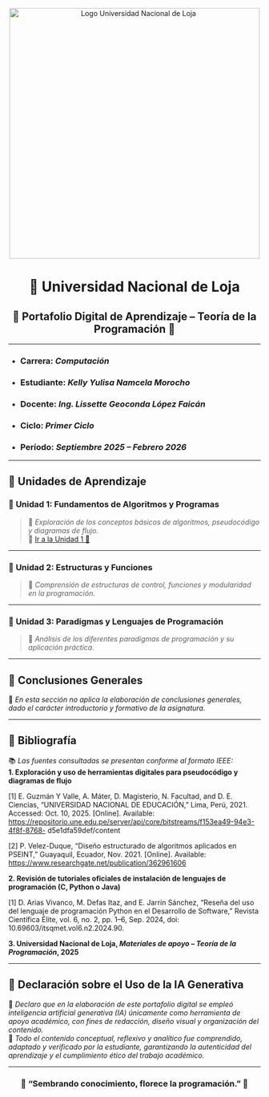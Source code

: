 <p align="center">
  <img src="https://joinforwater.ngo/wp-content/uploads/2022/05/logo-unl-HC-01-e1651758359420.png" 
       alt="Logo Universidad Nacional de Loja" 
       width="500">
</p>
 

<h1 align="center"> 🍃 Universidad Nacional de Loja </h1>

<h2 align="center">🌼 Portafolio Digital de Aprendizaje – Teoría de la Programación 🌼</h2>

---

- ###  **Carrera:**   *Computación*
- ###  **Estudiante:**  *Kelly Yulisa Namcela Morocho*  
- ###  **Docente:**   *Ing. Lissette Geoconda López Faicán*
- ###  **Ciclo:**   *Primer Ciclo*  
- ###  **Período:**   *Septiembre 2025 – Febrero 2026*

---

## 🌿 Unidades de Aprendizaje

### 🍃 **Unidad 1:** Fundamentos de Algoritmos y Programas  
> 🌷 *Exploración de los conceptos básicos de algoritmos, pseudocódigo y diagramas de flujo.*  
🔗 [Ir a la Unidad 1 🌼](Unidad1.md)

---

### 🌸 **Unidad 2:** Estructuras y Funciones  
> 🌺 *Comprensión de estructuras de control, funciones y modularidad en la programación.*  

---

### 🌼 **Unidad 3:** Paradigmas y Lenguajes de Programación  
> 🌻 *Análisis de los diferentes paradigmas de programación y su aplicación práctica.*  

---


## 🌺 Conclusiones Generales  

🌷 *En esta sección no aplica la elaboración de conclusiones generales, dado el carácter introductorio y formativo de la asignatura.*  

---

## 🌼 Bibliografía  

📚 *Las fuentes consultadas se presentan conforme al formato IEEE:*  
**1. Exploración y uso de herramientas digitales para pseudocódigo y diagramas
de flujo**

[1] E. Guzmán Y Valle, A. Máter, D. Magisterio, N. Facultad, and D. E. Ciencias, “UNIVERSIDAD
NACIONAL DE EDUCACIÓN,” Lima, Perú, 2021. Accessed: Oct. 10, 2025. [Online]. Available:
https://repositorio.une.edu.pe/server/api/core/bitstreams/f153ea49-94e3-4f8f-8768-
d5e1dfa59def/content

[2] P. Velez-Duque, “Diseño estructurado de algoritmos aplicados en PSEINT,” Guayaquil,
Ecuador, Nov. 2021. [Online]. Available:
https://www.researchgate.net/publication/362961606

**2. Revisión de tutoriales oficiales de instalación de lenguajes de programación
(C, Python o Java)**

[1] D. Arias Vivanco, M. Defas Itaz, and E. Jarrín Sánchez, “Reseña del uso del lenguaje de
programación Python en el Desarrollo de Software,” Revista Científica Élite, vol. 6, no. 2, pp.
1–6, Sep. 2024, doi: 10.69603/itsqmet.vol6.n2.2024.90.

**3. Universidad Nacional de Loja, *Materiales de apoyo – Teoría de la Programación*, 2025**  

---

## 🌸 Declaración sobre el Uso de la IA Generativa  

🤖 *Declaro que en la elaboración de este portafolio digital se empleó inteligencia artificial generativa (IA) únicamente como herramienta de apoyo académico, con fines de redacción, diseño visual y organización del contenido.*  
🌿 *Todo el contenido conceptual, reflexivo y analítico fue comprendido, adaptado y verificado por la estudiante, garantizando la autenticidad del aprendizaje y el cumplimiento ético del trabajo académico.*

---


**<h3 align="center">🌾 “Sembrando conocimiento, florece la programación.” 🌾</h3>**
















